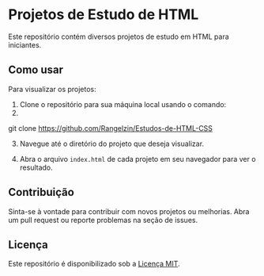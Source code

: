 # Projetos de Estudo de HTML

Este repositório contém diversos projetos de estudo em HTML para iniciantes.

## Como usar

Para visualizar os projetos:

1. Clone o repositório para sua máquina local usando o comando:
2. 
git clone https://github.com/Rangelzin/Estudos-de-HTML-CSS

3. Navegue até o diretório do projeto que deseja visualizar.

4. Abra o arquivo `index.html` de cada projeto em seu navegador para ver o resultado.

## Contribuição

Sinta-se à vontade para contribuir com novos projetos ou melhorias. Abra um pull request ou reporte problemas na seção de issues.

## Licença

Este repositório é disponibilizado sob a [Licença MIT](LICENSE).
